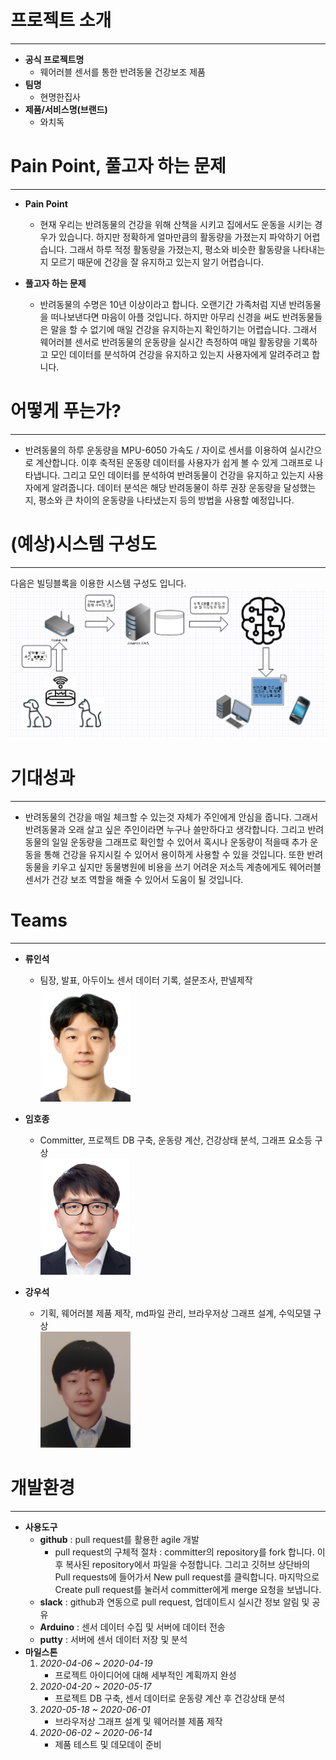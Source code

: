 # 프로젝트 소개
---
- **공식 프로젝트명**
    - 웨어러블 센서를 통한 반려동물 건강보조 제품
- **팀명**
    - 현명한집사
- **제품/서비스명(브랜드)**
    - 와치독

# Pain Point, 풀고자 하는 문제
---
- **Pain Point**
    - 현재 우리는 반려동물의 건강을 위해 산책을 시키고 집에서도 운동을 시키는 경우가 있습니다. 하지만 정확하게 얼마만큼의 활동량을 가졌는지 파악하기 어렵습니다. 그래서 하루 적정 활동량을 가졌는지, 평소와 비슷한 활동량을 나타내는지 모르기 때문에 건강을 잘 유지하고 있는지 알기 어렵습니다.

- **풀고자 하는 문제**
    - 반려동물의 수명은 10년 이상이라고 합니다. 오랜기간 가족처럼 지낸 반려동물을 떠나보낸다면 마음이 아플 것입니다. 하지만 아무리 신경을 써도 반려동물들은 말을 할 수 없기에 매일 건강을 유지하는지 확인하기는 어렵습니다. 그래서 웨어러블 센서로 반려동물의 운동량을 실시간 측정하여 매일 활동량을 기록하고 모인 데이터를 분석하여 건강을 유지하고 있는지 사용자에게 알려주려고 합니다.

# 어떻게 푸는가?
---
  - 반려동물의 하루 운동량을 MPU-6050 가속도 / 자이로 센서를 이용하여 실시간으로 계산합니다. 이후 축적된 운동량 데이터를 사용자가 쉽게 볼 수 있게 그래프로 나타냅니다. 그리고 모인 데이터를 분석하여 반려동물이 건강을 유지하고 있는지 사용자에게 알려줍니다. 데이터 분석은 해당 반려동물이 하루 권장 운동량을 달성했는지, 평소와 큰 차이의 운동량을 나타냈는지 등의 방법을 사용할 예정입니다.

# (예상)시스템 구성도
---
다음은 빌딩블록을 이용한 시스템 구성도 입니다.
<br>![시스템 구성도](./image/시스템구조도.png)
<!-- 시스템 구성도 사진 필요 -->
# 기대성과
---
- 반려동물의 건강을 매일 체크할 수 있는것 자체가 주인에게 안심을 줍니다. 그래서 반려동물과 오래 살고 싶은 주인이라면 누구나 쓸만하다고 생각합니다. 그리고 반려동물의 일일 운동량을 그래프로 확인할 수 있어서 혹시나 운동량이 적을때 추가 운동을 통해 건강을 유지시킬 수 있어서 용이하게 사용할 수 있을 것입니다. 또한 반려동물을 키우고 싶지만 동물병원에 비용을 쓰기 어려운 저소득 계층에게도 웨어러블 센서가 건강 보조 역할을 해줄 수 있어서 도움이 될 것입니다.

# Teams
---
- **류인석**
    - 팀장, 발표, 아두이노 센서 데이터 기록, 설문조사, 판넬제작
<br>![사진](./image/20121586류인석.png)

- **임호종**
    - Committer, 프로젝트 DB 구축, 운동량 계산, 건강상태 분석, 그래프 요소등 구상
<br>![사진](./image/20151598임호종.png)

- **강우석**
    - 기획, 웨어러블 제품 제작, md파일 관리, 브라우저상 그래프 설계, 수익모델 구상
<br>![사진](./image/20151516강우석.PNG)




# 개발환경
---
- **사용도구**
  - **github** : pull request를 활용한 agile 개발
    - pull request의 구체적 절차 : committer의 repository를 fork 합니다. 이후 복사된 repository에서 파일을 수정합니다. 그리고 깃허브 상단바의 Pull requests에 들어가서 New pull request를 클릭합니다. 마지막으로 Create pull request를 눌러서 committer에게 merge 요청을 보냅니다.
  - **slack** : github과 연동으로 pull request, 업데이트시 실시간 정보 알림 및 공유
  - **Arduino** : 센서 데이터 수집 및 서버에 데이터 전송
  - **putty** : 서버에 센서 데이터 저장 및 분석
- **마일스톤**
    1. *2020-04-06 ~ 2020-04-19*
        - 프로젝트 아이디어에 대해 세부적인 계획까지 완성
    2. *2020-04-20 ~ 2020-05-17*
        - 프로젝트 DB 구축, 센서 데이터로 운동량 계산 후 건강상태 분석
    3. *2020-05-18 ~ 2020-06-01*
        - 브라우저상 그래프 설계 및 웨어러블 제품 제작
    4. *2020-06-02 ~ 2020-06-14*
        - 제품 테스트 및 데모데이 준비
